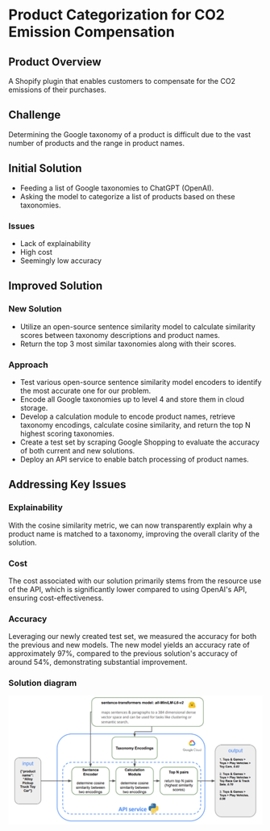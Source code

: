# Product Categorization for CO2 Emission Compensation

## Product Overview
A Shopify plugin that enables customers to compensate for the CO2 emissions of their purchases.

## Challenge
Determining the Google taxonomy of a product is difficult due to the vast number of products and the range in product names.

## Initial Solution
- Feeding a list of Google taxonomies to ChatGPT (OpenAI).
- Asking the model to categorize a list of products based on these taxonomies.

### Issues
- Lack of explainability
- High cost
- Seemingly low accuracy

## Improved Solution

### New Solution
- Utilize an open-source sentence similarity model to calculate similarity scores between taxonomy descriptions and product names.
- Return the top 3 most similar taxonomies along with their scores.

### Approach
- Test various open-source sentence similarity model encoders to identify the most accurate one for our problem.
- Encode all Google taxonomies up to level 4 and store them in cloud storage.
- Develop a calculation module to encode product names, retrieve taxonomy encodings, calculate cosine similarity, and return the top N highest scoring taxonomies.
- Create a test set by scraping Google Shopping to evaluate the accuracy of both current and new solutions.
- Deploy an API service to enable batch processing of product names.

## Addressing Key Issues

### Explainability
With the cosine similarity metric, we can now transparently explain why a product name is matched to a taxonomy, improving the overall clarity of the solution.

### Cost
The cost associated with our solution primarily stems from the resource use of the API, which is significantly lower compared to using OpenAI's API, ensuring cost-effectiveness.

### Accuracy
Leveraging our newly created test set, we measured the accuracy for both the previous and new models. The new model yields an accuracy rate of approximately 97%, compared to the previous solution's accuracy of around 54%, demonstrating substantial improvement.

### Solution diagram

![Taxononmy matching ](..\images\taxonomy_matching.png)